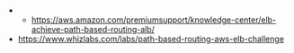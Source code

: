 

- - https://aws.amazon.com/premiumsupport/knowledge-center/elb-achieve-path-based-routing-alb/
- https://www.whizlabs.com/labs/path-based-routing-aws-elb-challenge